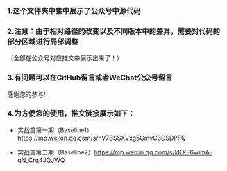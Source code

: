 ### 1.这个文件夹中集中展示了公众号中源代码

### 2.注意：由于相对路径的改变以及不同版本中的差异，需要对代码的部分区域进行局部调整
（全部在公众号对应推文中展示出来了！）
### 3.有问题可以在GitHub留言或者WeChat公众号留言
感谢您的参与!
### 4.为方便您的使用，推文链接展示如下：
- 实战篇第一期（Baseline1）https://mp.weixin.qq.com/s/nV7BSSXVxg5GmvC3DSDPFQ

- 实战篇第二期（Baseline2）https://mp.weixin.qq.com/s/kKXF6wimA-qN_Crq4JQJWQ
